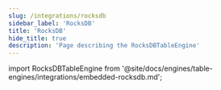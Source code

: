 ```yaml
---
slug: /integrations/rocksdb
sidebar_label: 'RocksDB'
title: 'RocksDB'
hide_title: true
description: 'Page describing the RocksDBTableEngine'
---
```


import RocksDBTableEngine from '@site/docs/engines/table-engines/integrations/embedded-rocksdb.md';

<RocksDBTableEngine/>
